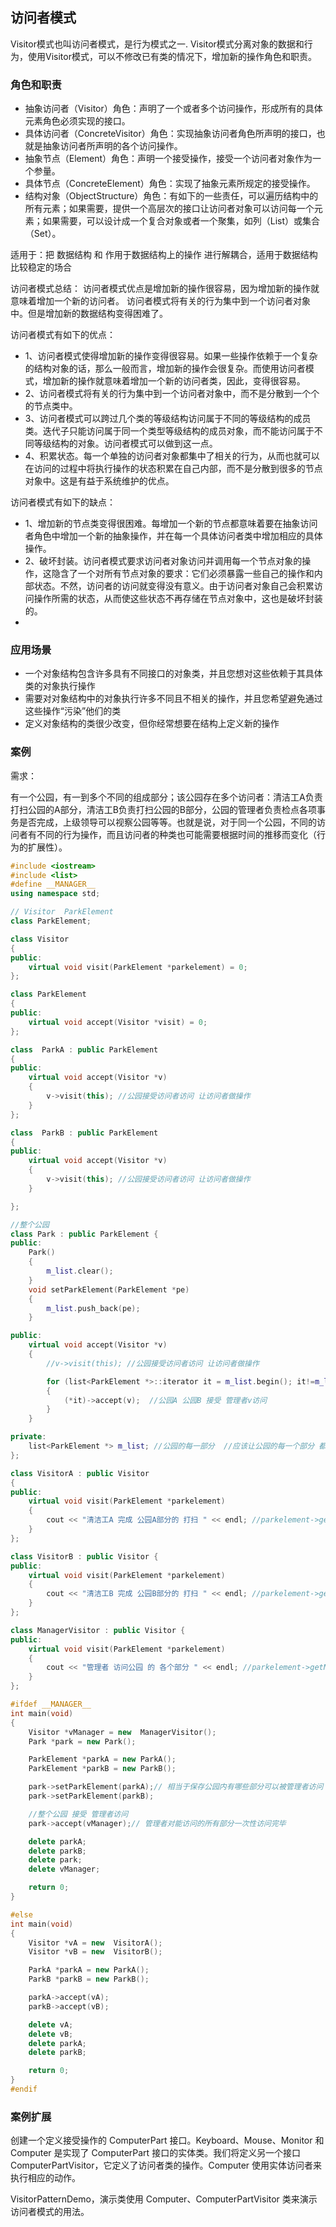 ## 访问者模式

Visitor模式也叫访问者模式，是行为模式之一.
Visitor模式分离对象的数据和行为，使用Visitor模式，可以不修改已有类的情况下，增加新的操作角色和职责。

### 角色和职责

- 抽象访问者（Visitor）角色：声明了一个或者多个访问操作，形成所有的具体元素角色必须实现的接口。
- 具体访问者（ConcreteVisitor）角色：实现抽象访问者角色所声明的接口，也就是抽象访问者所声明的各个访问操作。
- 抽象节点（Element）角色：声明一个接受操作，接受一个访问者对象作为一个参量。
- 具体节点（ConcreteElement）角色：实现了抽象元素所规定的接受操作。
- 结构对象（ObjectStructure）角色：有如下的一些责任，可以遍历结构中的所有元素；如果需要，提供一个高层次的接口让访问者对象可以访问每一个元素；如果需要，可以设计成一个复合对象或者一个聚集，如列（List）或集合（Set）。

适用于：把 数据结构 和 作用于数据结构上的操作 进行解耦合，适用于数据结构比较稳定的场合

访问者模式总结：
访问者模式优点是增加新的操作很容易，因为增加新的操作就意味着增加一个新的访问者。
访问者模式将有关的行为集中到一个访问者对象中。但是增加新的数据结构变得困难了。

访问者模式有如下的优点：

- 1、访问者模式使得增加新的操作变得很容易。如果一些操作依赖于一个复杂的结构对象的话，那么一般而言，增加新的操作会很复杂。而使用访问者模式，增加新的操作就意味着增加一个新的访问者类，因此，变得很容易。
- 2、访问者模式将有关的行为集中到一个访问者对象中，而不是分散到一个个的节点类中。
- 3、访问者模式可以跨过几个类的等级结构访问属于不同的等级结构的成员类。迭代子只能访问属于同一个类型等级结构的成员对象，而不能访问属于不同等级结构的对象。访问者模式可以做到这一点。
- 4、积累状态。每一个单独的访问者对象都集中了相关的行为，从而也就可以在访问的过程中将执行操作的状态积累在自己内部，而不是分散到很多的节点对象中。这是有益于系统维护的优点。

访问者模式有如下的缺点：

- 1、增加新的节点类变得很困难。每增加一个新的节点都意味着要在抽象访问者角色中增加一个新的抽象操作，并在每一个具体访问者类中增加相应的具体操作。
- 2、破坏封装。访问者模式要求访问者对象访问并调用每一个节点对象的操作，这隐含了一个对所有节点对象的要求：它们必须暴露一些自己的操作和内部状态。不然，访问者的访问就变得没有意义。由于访问者对象自己会积累访问操作所需的状态，从而使这些状态不再存储在节点对象中，这也是破坏封装的。
- 
### 应用场景
* 一个对象结构包含许多具有不同接口的对象类，并且您想对这些依赖于其具体类的对象执行操作
* 需要对对象结构中的对象执行许多不同且不相关的操作，并且您希望避免通过这些操作“污染”他们的类
* 定义对象结构的类很少改变，但你经常想要在结构上定义新的操作

### 案例

需求：

有一个公园，有一到多个不同的组成部分；该公园存在多个访问者：清洁工A负责打扫公园的A部分，清洁工B负责打扫公园的B部分，公园的管理者负责检点各项事务是否完成，上级领导可以视察公园等等。也就是说，对于同一个公园，不同的访问者有不同的行为操作，而且访问者的种类也可能需要根据时间的推移而变化（行为的扩展性）。
```C++
#include <iostream>
#include <list>
#define __MANAGER__
using namespace std;

// Visitor  ParkElement
class ParkElement;

class Visitor
{
public:
    virtual void visit(ParkElement *parkelement) = 0;
};

class ParkElement
{
public:
    virtual void accept(Visitor *visit) = 0;
};

class  ParkA : public ParkElement
{
public:
    virtual void accept(Visitor *v)
    {
        v->visit(this); //公园接受访问者访问 让访问者做操作
    }
};

class  ParkB : public ParkElement
{
public:
    virtual void accept(Visitor *v)
    {
        v->visit(this); //公园接受访问者访问 让访问者做操作
    }

};

//整个公园 
class Park : public ParkElement {
public:
    Park()
    {
        m_list.clear();
    }
    void setParkElement(ParkElement *pe)
    {
        m_list.push_back(pe);
    }

public:
    virtual void accept(Visitor *v)
    {
        //v->visit(this); //公园接受访问者访问 让访问者做操作

        for (list<ParkElement *>::iterator it = m_list.begin(); it!=m_list.end(); it++ )
        {
            (*it)->accept(v);  //公园A 公园B 接受 管理者v访问
        }
    }

private:
    list<ParkElement *> m_list; //公园的每一部分  //应该让公园的每一个部分 都让 管理者访问
};

class VisitorA : public Visitor
{
public:
    virtual void visit(ParkElement *parkelement)
    {
        cout << "清洁工A 完成 公园A部分的 打扫 " << endl; //parkelement->getName();
    }
};

class VisitorB : public Visitor {
public:
    virtual void visit(ParkElement *parkelement)
    {
        cout << "清洁工B 完成 公园B部分的 打扫 " << endl; //parkelement->getName();
    }
};

class ManagerVisitor : public Visitor {
public:
    virtual void visit(ParkElement *parkelement)
    {
        cout << "管理者 访问公园 的 各个部分 " << endl; //parkelement->getName();
    }
};

#ifdef __MANAGER__
int main(void)
{
    Visitor *vManager = new  ManagerVisitor();
    Park *park = new Park();

    ParkElement *parkA = new ParkA();
    ParkElement *parkB = new ParkB();

    park->setParkElement(parkA);// 相当于保存公园内有哪些部分可以被管理者访问
    park->setParkElement(parkB);

    //整个公园 接受 管理者访问
    park->accept(vManager);// 管理者对能访问的所有部分一次性访问完毕

    delete parkA;
    delete parkB;
    delete park;
    delete vManager;

    return 0;
}

#else
int main(void)
{
    Visitor *vA = new  VisitorA();
    Visitor *vB = new  VisitorB();

    ParkA *parkA = new ParkA();
    ParkB *parkB = new ParkB();

    parkA->accept(vA);
    parkB->accept(vB);

    delete vA;
    delete vB;
    delete parkA;
    delete parkB;

    return 0;
}
#endif
```

### 案例扩展

创建一个定义接受操作的 ComputerPart 接口。Keyboard、Mouse、Monitor 和 Computer 是实现了 ComputerPart 接口的实体类。我们将定义另一个接口 ComputerPartVisitor，它定义了访问者类的操作。Computer 使用实体访问者来执行相应的动作。

VisitorPatternDemo，演示类使用 Computer、ComputerPartVisitor 类来演示访问者模式的用法。
